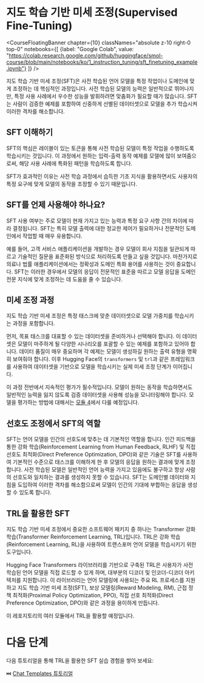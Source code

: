 # 지도 학습 기반 미세 조정(Supervised Fine-Tuning)

<CourseFloatingBanner chapter={10}
  classNames="absolute z-10 right-0 top-0"
  notebooks={[
    {label: "Google Colab", value: "https://colab.research.google.com/github/huggingface/smol-course/blob/main/notebooks/ko/1_instruction_tuning/sft_finetuning_example.ipynb"}
  ]} />

지도 학습 기반 미세 조정(SFT)은 사전 학습된 언어 모델을 특정 작업이나 도메인에 맞게 조정하는 데 핵심적인 과정입니다. 사전 학습된 모델의 능력은 일반적으로 뛰어나지만, 특정 사용 사례에서 우수한 성능을 발휘하려면 맞춤화가 필요할 때가 많습니다. SFT는 사람이 검증한 예제를 포함하여 신중하게 선별된 데이터셋으로 모델을 추가 학습시켜 이러한 격차를 해소합니다.

## SFT 이해하기

SFT의 핵심은 레이블이 있는 토큰을 통해 사전 학습된 모델이 특정 작업을 수행하도록 학습시키는 것입니다. 이 과정에서 원하는 입력-출력 동작 예제를 모델에 많이 보여줌으로써, 해당 사용 사례에 특화된 패턴을 학습하도록 합니다.

SFT가 효과적인 이유는 사전 학습 과정에서 습득한 기초 지식을 활용하면서도 사용자의 특정 요구에 맞게 모델의 동작을 조정할 수 있기 때문입니다.

## SFT를 언제 사용해야 하나요?

SFT 사용 여부는 주로 모델이 현재 가지고 있는 능력과 특정 요구 사항 간의 차이에 따라 결정됩니다. SFT는 특히 모델 출력에 대한 정교한 제어가 필요하거나 전문적인 도메인에서 작업할 때 매우 유용합니다.

예를 들어, 고객 서비스 애플리케이션을 개발하는 경우 모델이 회사 지침을 일관되게 따르고 기술적인 질문을 표준화된 방식으로 처리하도록 만들고 싶을 것입니다. 마찬가지로 의료나 법률 애플리케이션에서는 정확성과 도메인 특화 용어를 사용하는 것이 중요합니다. SFT는 이러한 경우에서 모델의 응답이 전문적인 표준을 따르고 모델 응답을 도메인 전문 지식에 맞게 조정하는 데 도움을 줄 수 있습니다.

## 미세 조정 과정

지도 학습 기반 미세 조정은 특정 태스크에 맞춘 데이터셋으로 모델 가중치를 학습시키는 과정을 포함합니다.

먼저, 목표 태스크를 대표할 수 있는 데이터셋을 준비하거나 선택해야 합니다. 이 데이터셋은 모델이 마주하게 될 다양한 시나리오를 포괄할 수 있는 예제를 포함하고 있어야 합니다. 데이터 품질이 매우 중요하며 각 예제는 모델이 생성하길 원하는 출력 유형을 명확히 보여줘야 합니다. 이후 Hugging Face의 `transformers` 및 `trl`과 같은 프레임워크를 사용하여 데이터셋을 기반으로 모델을 학습시키는 실제 미세 조정 단계가 이어집니다.

이 과정 전반에서 지속적인 평가가 필수적입니다. 모델이 원하는 동작을 학습하면서도 일반적인 능력을 잃지 않도록 검증 데이터셋을 사용해 성능을 모니터링해야 합니다. 모델을 평가하는 방법에 대해서는 [모듈 4](../4_evaluation)에서 다룰 예정입니다.

## 선호도 조정에서 SFT의 역할

SFT는 언어 모델을 인간의 선호도에 맞추는 데 기본적인 역할을 합니다. 인간 피드백을 통한 강화 학습(Reinforcement Learning from Human Feedback, RLHF) 및 직접 선호도 최적화(Direct Preference Optimization, DPO)와 같은 기술은 SFT를 사용하여 기본적인 수준으로 태스크를 이해하게 한 후 모델의 응답을 원하는 결과에 맞게 조정합니다. 사전 학습된 모델은 일반적인 언어 능력을 가지고 있음에도 불구하고 항상 사람의 선호도와 일치하는 결과를 생성하지 못할 수 있습니다. SFT는 도메인별 데이터와 지침을 도입하여 이러한 격차를 해소함으로써 모델이 인간의 기대에 부합하는 응답을 생성할 수 있도록 합니다.

## TRL을 활용한 SFT

지도 학습 기반 미세 조정에서 중요한 소프트웨어 패키지 중 하나는 Transformer 강화 학습(Transformer Reinforcement Learning, TRL)입니다. TRL은 강화 학습(Reinforcement Learning, RL)을 사용하여 트랜스포머 언어 모델을 학습시키기 위한 도구입니다.

Hugging Face Transformers 라이브러리를 기반으로 구축된 TRL은 사용자가 사전 학습된 언어 모델을 직접 로드할 수 있게 하며, 대부분의 디코더 및 인코더-디코더 아키텍처를 지원합니다. 이 라이브러리는 언어 모델링에 사용되는 주요 RL 프로세스를 지원하고 지도 학습 기반 미세 조정(SFT), 보상 모델링(Reward Modeling, RM), 근접 정책 최적화(Proximal Policy Optimization, PPO), 직접 선호 최적화(Direct Preference Optimization, DPO)와 같은 과정을 용이하게 만듭니다.

이 레포지토리의 여러 모듈에서 TRL을 활용할 예정입니다.

# 다음 단계

다음 튜토리얼을 통해 TRL을 활용한 SFT 실습 경험을 쌓아 보세요: 

⏭️ [Chat Templates 튜토리얼](../../../notebooks/ko/1_instruction_tuning/../notebooks/ko/1_instruction_tuning/supervised_fine_tuning_tutorial.ipynb)